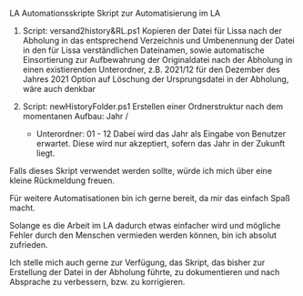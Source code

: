 LA Automationsskripte
Skript zur Automatisierung  im LA

1. Script: versand2history&RL.ps1
  Kopieren der Datei für Lissa nach der Abholung in das
  entsprechend Verzeichnis und Umbenennung der Datei in den
  für Lissa verständlichen Dateinamen, sowie automatische
  Einsortierung zur Aufbewahrung der Originaldatei nach der Abholung
  in einen existierenden Unterordner, z.B. 2021/12 für den Dezember des Jahres 2021
  Option auf Löschung der Ursprungsdatei in der Abholung, wäre auch denkbar


2. Script: newHistoryFolder.ps1
  Erstellen einer Ordnerstruktur nach dem momentanen Aufbau:
  Jahr /
    - Unterordner: 01 - 12 
  Dabei wird das Jahr als Eingabe von Benutzer erwartet.
  Diese wird nur akzeptiert, sofern das Jahr in der Zukunft liegt.



Falls dieses Skript verwendet werden sollte, würde ich mich über 
eine kleine Rückmeldung freuen. 

Für weitere Automatisationen bin ich gerne bereit, da mir das einfach Spaß macht.

Solange es die Arbeit im LA dadurch etwas einfacher wird und 
mögliche Fehler durch den Menschen vermieden werden können, bin ich absolut zufrieden.
  
Ich stelle mich auch gerne zur Verfügung, das Skript, das bisher zur
Erstellung der Datei in der Abholung führte, zu dokumentieren und nach Absprache
zu verbessern, bzw. zu korrigieren.
  
  
